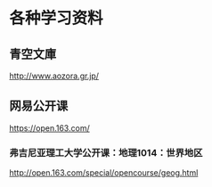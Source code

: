 各种学习资料
============

## 青空文庫

http://www.aozora.gr.jp/

## 网易公开课

https://open.163.com/

### 弗吉尼亚理工大学公开课：地理1014：世界地区

http://open.163.com/special/opencourse/geog.html

